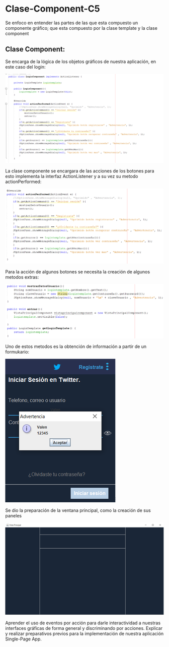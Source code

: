 # Clase-Component-C5

Se enfoco en entender las partes de las que esta compuesto un componente gráfico; que esta compuesto por la clase template y la clase component 

## Clase Component: 

Se encarga de la lógica de los objetos gráficos de nuestra aplicación, en este caso del login:

![creacion clase component](https://github.com/valentinatobo/Clase-Component-C5/blob/master/imagenes/Creacionlogincomponent.PNG)


La clase componente se encargara de las acciones de los botones para esto implementa la interfaz ActionListener y a su vez su metodo actionPerformed:

![actionperformed](https://github.com/valentinatobo/Clase-Component-C5/blob/master/imagenes/action.PNG)


Para la acción de algunos botones se necesita la creación de algunos metodos extras:

![metodos extras](https://github.com/valentinatobo/Clase-Component-C5/blob/master/imagenes/metodos%20adicionales.PNG)

Uno de estos metodos es la obtención de información a partir de un formukario:

![accion entrar](https://github.com/valentinatobo/Clase-Component-C5/blob/master/imagenes/Botonis.PNG)

Se dio la preparación de la ventana principal, como la creación de sus paneles

![principal](https://github.com/valentinatobo/Clase-Component-C5/blob/master/imagenes/vistappanel.PNG)


Aprender el uso de eventos por acción para darle interactividad a nuestras interfaces gráficas de forma general y discriminando por acciones.
Explicar y realizar preparativos previos para la implementación de nuestra aplicación Single-Page App.